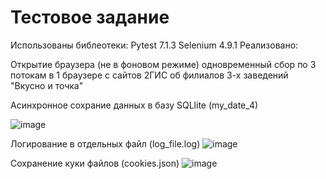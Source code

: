 # Тестовое задание
Использованы библеотеки: 
Pytest 7.1.3
Selenium 4.9.1
Реализовано:

Открытие браузера (не в фоновом режиме) одновременный сбор по 3 потокам в 1 браузере с сайтов 2ГИС об филиалов 3-х заведений "Вкусно и точка"


Асинхронное сохрание данных в базу SQLlite (my_date_4)

![image](https://github.com/timahols/test/assets/117768695/55ee6c4f-a4ad-492c-a861-e8441061f435)

Логирование в отдельных файл (log_file.log)
![image](https://github.com/timahols/test/assets/117768695/38d15cdf-ab3c-4db1-85a7-61c549b85687)

Сохранение куки файлов (cookies.json)
![image](https://github.com/timahols/test/assets/117768695/3622382d-3182-4ddd-b862-7a83559f4335)
